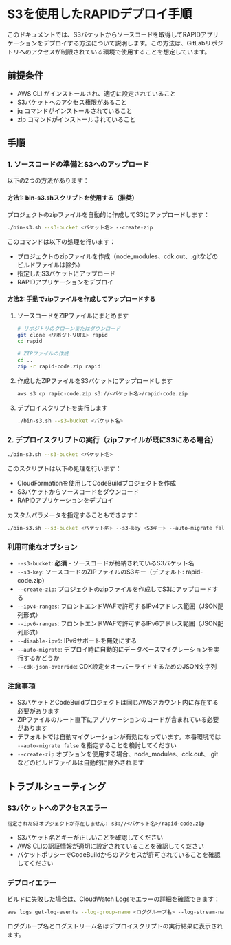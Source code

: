 # S3を使用したRAPIDデプロイ手順

このドキュメントでは、S3バケットからソースコードを取得してRAPIDアプリケーションをデプロイする方法について説明します。この方法は、GitLabリポジトリへのアクセスが制限されている環境で使用することを想定しています。

## 前提条件

- AWS CLI がインストールされ、適切に設定されていること
- S3バケットへのアクセス権限があること
- jq コマンドがインストールされていること
- zip コマンドがインストールされていること

## 手順

### 1. ソースコードの準備とS3へのアップロード

以下の2つの方法があります：

#### 方法1: bin-s3.shスクリプトを使用する（推奨）

プロジェクトのzipファイルを自動的に作成してS3にアップロードします：

```bash
./bin-s3.sh --s3-bucket <バケット名> --create-zip
```

このコマンドは以下の処理を行います：
- プロジェクトのzipファイルを作成（node_modules、cdk.out、.gitなどのビルドファイルは除外）
- 指定したS3バケットにアップロード
- RAPIDアプリケーションをデプロイ

#### 方法2: 手動でzipファイルを作成してアップロードする

1. ソースコードをZIPファイルにまとめます

   ```bash
   # リポジトリのクローンまたはダウンロード
   git clone <リポジトリURL> rapid
   cd rapid
   
   # ZIPファイルの作成
   cd ..
   zip -r rapid-code.zip rapid
   ```

2. 作成したZIPファイルをS3バケットにアップロードします

   ```bash
   aws s3 cp rapid-code.zip s3://<バケット名>/rapid-code.zip
   ```

3. デプロイスクリプトを実行します

   ```bash
   ./bin-s3.sh --s3-bucket <バケット名>
   ```

### 2. デプロイスクリプトの実行（zipファイルが既にS3にある場合）

```bash
./bin-s3.sh --s3-bucket <バケット名>
```

このスクリプトは以下の処理を行います：
- CloudFormationを使用してCodeBuildプロジェクトを作成
- S3バケットからソースコードをダウンロード
- RAPIDアプリケーションをデプロイ

カスタムパラメータを指定することもできます：

```bash
./bin-s3.sh --s3-bucket <バケット名> --s3-key <S3キー> --auto-migrate false
```

### 利用可能なオプション

- `--s3-bucket`: **必須** - ソースコードが格納されているS3バケット名
- `--s3-key`: ソースコードのZIPファイルのS3キー（デフォルト: rapid-code.zip）
- `--create-zip`: プロジェクトのzipファイルを作成してS3にアップロードする
- `--ipv4-ranges`: フロントエンドWAFで許可するIPv4アドレス範囲（JSON配列形式）
- `--ipv6-ranges`: フロントエンドWAFで許可するIPv6アドレス範囲（JSON配列形式）
- `--disable-ipv6`: IPv6サポートを無効にする
- `--auto-migrate`: デプロイ時に自動的にデータベースマイグレーションを実行するかどうか
- `--cdk-json-override`: CDK設定をオーバーライドするためのJSON文字列

### 注意事項

- S3バケットとCodeBuildプロジェクトは同じAWSアカウント内に存在する必要があります
- ZIPファイルのルート直下にアプリケーションのコードが含まれている必要があります
- デフォルトでは自動マイグレーションが有効になっています。本番環境では `--auto-migrate false` を指定することを検討してください
- `--create-zip` オプションを使用する場合、node_modules、cdk.out、.gitなどのビルドファイルは自動的に除外されます

## トラブルシューティング

### S3バケットへのアクセスエラー

```
指定されたS3オブジェクトが存在しません: s3://<バケット名>/rapid-code.zip
```

- S3バケット名とキーが正しいことを確認してください
- AWS CLIの認証情報が適切に設定されていることを確認してください
- バケットポリシーでCodeBuildからのアクセスが許可されていることを確認してください

### デプロイエラー

ビルドに失敗した場合は、CloudWatch Logsでエラーの詳細を確認できます：

```bash
aws logs get-log-events --log-group-name <ロググループ名> --log-stream-name <ログストリーム名>
```

ロググループ名とログストリーム名はデプロイスクリプトの実行結果に表示されます。
